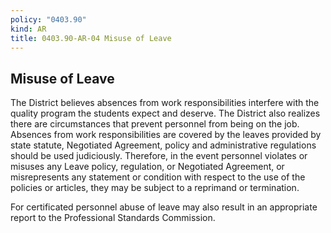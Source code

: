 ```yaml
---
policy: "0403.90"
kind: AR
title: 0403.90-AR-04 Misuse of Leave
---
```


## Misuse of Leave

The District believes absences from work responsibilities interfere with the quality program the students expect and deserve. The District also realizes there are circumstances that prevent personnel from being on the job. Absences from work responsibilities are covered by the leaves provided by state statute, Negotiated Agreement, policy and administrative regulations should be used judiciously. Therefore, in the event personnel violates or misuses any Leave policy, regulation, or Negotiated Agreement, or misrepresents any statement or condition with respect to the use of the policies or articles, they may be subject to a reprimand or termination.

For certificated personnel abuse of leave may also result in an appropriate report to the Professional Standards Commission.
